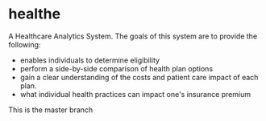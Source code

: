 healthe
=======

A Healthcare Analytics System. The goals of this system are to provide the following:

*  enables individuals to determine eligibility
*  perform a side-by-side comparison of health plan options
*  gain a clear understanding of the costs and patient care impact of each plan. 
*  what individual health practices can impact one's insurance premium

 This is the master branch
